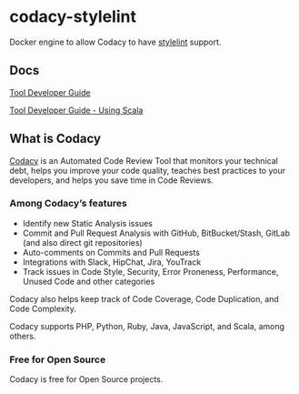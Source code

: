 # codacy-stylelint
Docker engine to allow Codacy to have [stylelint](https://github.com/stylelint/stylelint) support.

## Docs

[Tool Developer Guide](https://support.codacy.com/hc/en-us/articles/207994725-Tool-Developer-Guide)

[Tool Developer Guide - Using Scala](https://support.codacy.com/hc/en-us/articles/207280379-Tool-Developer-Guide-Using-Scala)

## What is Codacy

[Codacy](https://www.codacy.com/) is an Automated Code Review Tool that monitors your technical debt, helps you improve your code quality, teaches best practices to your developers, and helps you save time in Code Reviews.

### Among Codacy’s features

- Identify new Static Analysis issues
- Commit and Pull Request Analysis with GitHub, BitBucket/Stash, GitLab (and also direct git repositories)
- Auto-comments on Commits and Pull Requests
- Integrations with Slack, HipChat, Jira, YouTrack
- Track issues in Code Style, Security, Error Proneness, Performance, Unused Code and other categories

Codacy also helps keep track of Code Coverage, Code Duplication, and Code Complexity.

Codacy supports PHP, Python, Ruby, Java, JavaScript, and Scala, among others.

### Free for Open Source

Codacy is free for Open Source projects.
